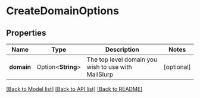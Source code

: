 # CreateDomainOptions

## Properties

Name | Type | Description | Notes
------------ | ------------- | ------------- | -------------
**domain** | Option<**String**> | The top level domain you wish to use with MailSlurp | [optional]

[[Back to Model list]](../README.md#documentation-for-models) [[Back to API list]](../README.md#documentation-for-api-endpoints) [[Back to README]](../README.md)



